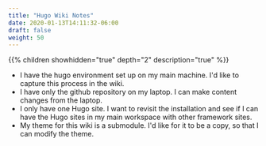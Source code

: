 ```yaml
---
title: "Hugo Wiki Notes"
date: 2020-01-13T14:11:32-06:00
draft: false
weight: 50
---
```


{{% children showhidden="true" depth="2" description="true" %}}

* I have the hugo environment set up on my main machine. I'd like to capture this process in the wiki.
* I have only the github repository on my laptop. I can make content changes from the laptop.
* I only have one Hugo site. I want to revisit the installation and see if I can have the Hugo sites in my main workspace with other framework sites.
* My theme for this wiki is a submodule. I'd like for it to be a copy, so that I can modify the theme.
